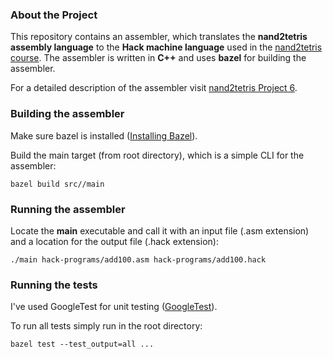 ### About the Project

This repository contains an assembler, which translates the <b>nand2tetris assembly language</b> to the <b>Hack machine language</b> used in the [nand2tetris course](https://www.nand2tetris.org).
The assembler is written in <b>C++</b> and uses <b>bazel</b> for building the assembler.

For a detailed description of the assembler visit [nand2tetris Project 6](https://www.nand2tetris.org/project06).

### Building the assembler
Make sure bazel is installed ([Installing Bazel](https://docs.bazel.build/versions/main/install.html)).

Build the main target (from root directory), which is a simple CLI for the assembler:
```shell
bazel build src//main
```

### Running the assembler
Locate the <b>main</b> executable and call it with an input file (.asm extension) and a location for the output file (.hack extension):

```shell
./main hack-programs/add100.asm hack-programs/add100.hack
```

### Running the tests
I've used GoogleTest for unit testing ([GoogleTest](https://github.com/google/googletest)). 

To run all tests simply run in the root directory:
```shell
bazel test --test_output=all ...
```